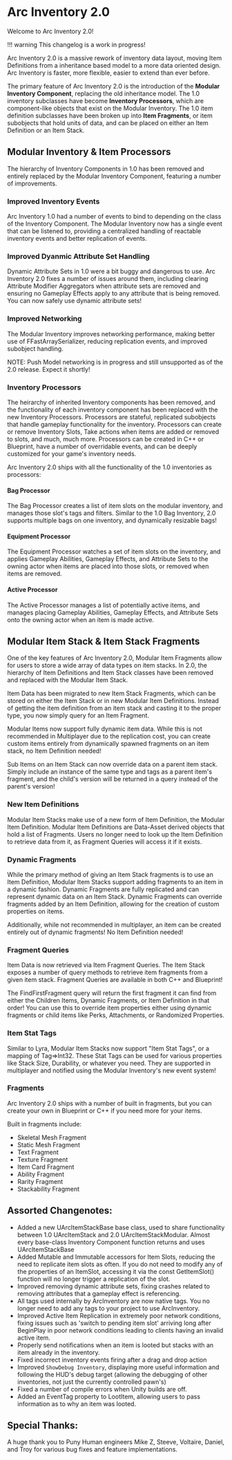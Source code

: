 # Arc Inventory 2.0

Welcome to Arc Inventory 2.0!  

!!! warning
    This changelog is a work in progress!

Arc Inventory 2.0 is a massive rework of inventory data layout, moving Item Definitions from a inheritance based model to a more data oriented design.  Arc Inventory is faster, more flexible, easier to extend than ever before.  

The primary feature of Arc Inventory 2.0 is the introduction of the **Modular Inventory Component**, replacing the old inheritance model.  The 1.0 inventory subclasses have become **Inventory Processors**, which are component-like objects that exist on the Modular Inventory.  The 1.0 item definition subclasses have been broken up into **Item Fragments**, or item subobjects that hold units of data, and can be placed on either an Item Definition or an Item Stack.

## Modular Inventory & Item Processors

The hierarchy of Inventory Components in 1.0 has been removed and entirely replaced by the Modular Inventory Component, featuring a number of improvements.

### Improved Inventory Events

Arc Inventory 1.0 had a number of events to bind to depending on the class of the Inventory Component.  The Modular Inventory now has a single event that can be listened to, providing a centralized handling of reactable inventory events and better replication of events.

### Improved Dyanmic Attribute Set Handling

Dynamic Attribute Sets in 1.0 were a bit buggy and dangerous to use.  Arc Inventory 2.0 fixes a number of issues around them, including clearing Attribute Modifier Aggregators when attribute sets are removed and ensuring no Gameplay Effects apply to any attribute that is being removed.  You can now safely use dynamic attribute sets!

### Improved Networking

The Modular Inventory improves networking performance, making better use of FFastArraySerializer, reducing replication events, and improved subobject handling.

NOTE: Push Model networking is in progress and still unsupported as of the 2.0 release.  Expect it shortly!

### Inventory Processors

The heirarchy of inherited Inventory components has been removed, and the functionality of each inventory component has been replaced with the new Inventory Processors.  Processors are stateful, replicated subobjects that handle gameplay functionality for the inventory.  Processors can create or remove Inventory Slots, Take actions when items are added or removed to slots, and much, much more.  Processors can be created in C++ or Blueprint, have a number of overridable events, and can be deeply customized for your game's inventory needs.  

Arc Inventory 2.0 ships with all the functionality of the 1.0 inventories as processors: 

#### Bag Processor

The Bag Processor creates a list of item slots on the modular inventory, and manages those slot's tags and filters.  Similar to the 1.0 Bag Inventory, 2.0 supports multiple bags on one inventory, and dynamically resizable bags!

#### Equipment Processor

The Equipment Processor watches a set of item slots on the inventory, and applies Gameplay Abilities, Gameplay Effects, and Attribute Sets to the owning actor when items are placed into those slots, or removed when items are removed.  

#### Active Processor

The Active Processor manages a list of potentially active items, and manages placing Gameplay Abilities, Gameplay Effects, and Attribute Sets onto the owning actor when an item is made active.  

## Modular Item Stack & Item Stack Fragments

One of the key features of Arc Inventory 2.0, Modular Item Fragments allow for users to store a wide array of data types on item stacks.  In 2.0, the hierarchy of Item Definitions and Item Stack classes have been removed and replaced with the Modular Item Stack.  

Item Data has been migrated to new Item Stack Fragments, which can be stored on either the Item Stack or in new Modular Item Definitions.  Instead of getting the item definition from an item stack and casting it to the proper type, you now simply query for an Item Fragment.

Modular Items now support fully dynamic item data.  While this is not recommended in Multiplayer due to the replication cost, you can create custom items entirely from dynamically spawned fragments on an item stack, no Item Definition needed!

Sub Items on an Item Stack can now override data on a parent item stack.  Simply include an instance of the same type and tags as a parent item's fragment, and the child's version will be returned in a query instead of the parent's version!

### New Item Definitions

Modular Item Stacks make use of a new form of Item Definition, the Modular Item Definition.  Modular Item Definitions are Data-Asset derived objects that hold a list of Fragments.  Users no longer need to look up the Item Definition to retrieve data from it, as Fragment Queries will access it if it exists.  

### Dynamic Fragments

While the primary method of giving an Item Stack fragments is to use an Item Definition, Modular Item Stacks support adding fragments to an item in a dynamic fashion.  Dynamic Fragments are fully replicated and can represent dynamic data on an Item Stack.  Dynamic Fragments can override fragments added by an Item Definition, allowing for the creation of custom properties on items.

Additionally, while not recommended in multiplayer, an item can be created entirely out of dynamic fragments!  No Item Definition needed!

### Fragment Queries

Item Data is now retrieved via Item Fragment Queries.  The Item Stack exposes a number of query methods to retrieve item fragments from a given item stack.  Fragment Queries are available in both C++ and Blueprint!

The FindFirstFragment query will return the first fragment it can find from either the Children Items, Dynamic Fragments, or Item Definition in that order!  You can use this to override item properties either using dynamic fragments or child items like Perks, Attachments, or Randomized Properties.

### Item Stat Tags

Similar to Lyra, Modular Item Stacks now support "Item Stat Tags", or a mapping of Tag=>Int32.  These Stat Tags can be used for various properties like Stack Size, Durability, or whatever you need.  They are supported in multiplayer and notified using the Modular Inventory's new event system!


### Fragments

Arc Inventory 2.0 ships with a number of built in fragments, but you can create your own in Blueprint or C++ if you need more for your items.

Built in fragments include: 
* Skeletal Mesh Fragment
* Static Mesh Fragment
* Text Fragment
* Texture Fragment
* Item Card Fragment
* Ability Fragment
* Rarity Fragment
* Stackability Fragment

## Assorted Changenotes:

* Added a new UArcItemStackBase base class, used to share functionality between 1.0 UArcItemStack and 2.0 UArcItemStackModular.  Almost every base-class Inventory Component function returns and uses UArcItemStackBase 
* Added Mutable and Immutable accessors for Item Slots, reducing the need to replicate item slots as often.  If you do not need to modify any of the properties of an ItemSlot, accessing it via the const GetItemSlot() function will no longer trigger a replication of the slot.  
* Improved removing dynamic attribute sets, fixing crashes related to removing attributes that a gameplay effect is referencing.
* All tags used internally by ArcInventory are now native tags.  You no longer need to add any tags to your project to use ArcInventory.
* Improved Active Item Replication in extremely poor network conditions, fixing issues such as 'switch to pending item slot' arriving long after BeginPlay in poor network conditions leading to clients having an invalid active item.
* Properly send notifications when an item is looted but stacks with an item already in the inventory.  
* Fixed incorrect inventory events firing after a drag and drop action
* Improved `ShowDebug Inventory`, displaying more useful information and following the HUD's debug target (allowing the debugging of other inventories, not just the currently controlled pawn's)
* Fixed a number of compile errors when Unity builds are off.
* Added an EventTag property to LootItem, allowing users to pass information as to why an item was looted.  


## Special Thanks:

A huge thank you to Puny Human engineers Mike Z, Steeve, Voltaire, Daniel, and Troy for various bug fixes and feature implementations.  

